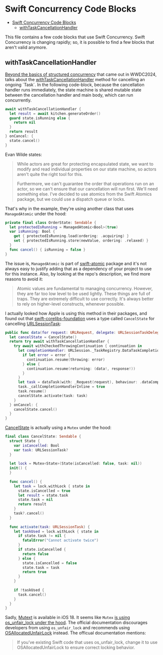 # Swift Concurrency Code Blocks

- [Swift Concurrency Code Blocks](#swift-concurrency-code-blocks)
  - [withTaskCancellationHandler](#withtaskcancellationhandler)

This file contains a few code blocks that use Swift Concurrency. Swift Concurrency is changing rapidly; so, it is possible to find a few blocks that aren't valid anymore.

## withTaskCancellationHandler

[Beyond the basics of structured concurrency](https://developer.apple.com/wwdc23/10170) that came out in WWDC2024, talks about the [withTaskCancellationHandler](https://developer.apple.com/documentation/swift/withtaskcancellationhandler(operation:oncancel:isolation:)#) method for cancelling an ongoing `Task`. In the following code-block, because the cancellation handler runs immediately, the state machine is shared mutable state between the cancellation handler and main body, which can run concurrently.

```swift
await withTaskCancellationHandler {
  let result = await kitchen.generateOrder()
  guard state.isRunning else {
    return nil
  }
  return result
} onCancel: {
  state.cancel()
}
```

Evan Wilde states:

> While actors are great for protecting encapsulated state, we want to modify and read individual properties on our state machine, so actors aren't quite the right tool for this.
>
> Furthermore, we can't guarantee the order that operations run on an actor, so we can't ensure that our cancellation will run first. We'll need something else. I've decided to use atomics from the Swift Atomics package, but we could use a dispatch queue or locks.

That's why in the example, they're using another class that uses `ManagedAtomic` under the hood:

```swift
private final class OrderState: Sendable {
  let protectedIsRunning = ManagedAtomic<Bool>(true)
  var isRunning: Bool {
    get { protectedIsRunning.load(ordering: .acquiring) }
    set { protectedIsRunning.store(newValue, ordering: .relaxed) }
  }
  func cancel() { isRunning = false }
}
```

The issue is, `ManagedAtomic` is part of [swift-atomic](https://github.com/apple/swift-atomics) package and it's not always easy to justify adding that as a dependency of your project to use for this instance. Also, by looking at the repo's description, we find more reasons to avoid it:

> Atomic values are fundamental to managing concurrency. However, they are far too low level to be used lightly. These things are full of traps. They are extremely difficult to use correctly. It's always better to rely on higher-level constructs, whenever possible.

I actually looked how Apple is using this method in their packages, and found out that [swift-corelibs-foundation](https://github.com/swiftlang/swift-corelibs-foundation/tree/e55e1d88001997be830fbc01086564431d405dad) uses a type called `CancelState` for cancelling [URLSessionTask](https://github.com/swiftlang/swift-corelibs-foundation/blob/e55e1d88001997be830fbc01086564431d405dad/Sources/FoundationNetworking/URLSession/URLSession.swift#L735-L754):

```swift
public func data(for request: URLRequest, delegate: URLSessionTaskDelegate? = nil) async throws -> (Data, URLResponse) {
  let cancelState = CancelState()
  return try await withTaskCancellationHandler {
    try await withCheckedThrowingContinuation { continuation in
      let completionHandler: URLSession._TaskRegistry.DataTaskCompletion = { data, response, error in
        if let error = error {
          continuation.resume(throwing: error)
        } else {
          continuation.resume(returning: (data!, response!))
        }
      }
      let task = dataTask(with: _Request(request), behaviour: .dataCompletionHandlerWithTaskDelegate(completionHandler, delegate))
      task._callCompletionHandlerInline = true
      task.resume()
      cancelState.activate(task: task)
    }
  } onCancel: {
    cancelState.cancel()
  }
}
```

[CancelState](https://github.com/swiftlang/swift-corelibs-foundation/blob/e55e1d88001997be830fbc01086564431d405dad/Sources/FoundationNetworking/URLSession/URLSession.swift#L686) is actually using a `Mutex` under the hood:

```swift
final class CancelState: Sendable {
  struct State {
    var isCancelled: Bool
    var task: URLSessionTask?
  }
  
  let lock = Mutex<State>(State(isCancelled: false, task: nil))
  init() {
  }
  
  func cancel() {
    let task = lock.withLock { state in
      state.isCancelled = true
      let result = state.task
      state.task = nil
      return result
    }
    task?.cancel()
  }
  
  func activate(task: URLSessionTask) {
    let taskUsed = lock.withLock { state in
      if state.task != nil {
        fatalError("Cannot activate twice")
      }
      if state.isCancelled {
        return false
      } else {
        state.isCancelled = false
        state.task = task
        return true
      }
    }
    
    if !taskUsed {
      task.cancel()
    }
  }
}
```

Sadly, [Mutext](https://developer.apple.com/documentation/synchronization/mutex#) is available in iOS 18. It seems like `Mutex` [is using os_unfair_lock under the hood](https://github.com/swiftlang/swift/blob/main/stdlib/public/Synchronization/Mutex/DarwinImpl.swift). The official documentation discourages developers from using `os_unfair_lock` and recommends using [OSAllocatedUnfairLock](https://developer.apple.com/documentation/os/osallocatedunfairlock#) instead. The officual documentation mentions:

> If you’ve existing Swift code that uses os_unfair_lock, change it to use OSAllocatedUnfairLock to ensure correct locking behavior.
